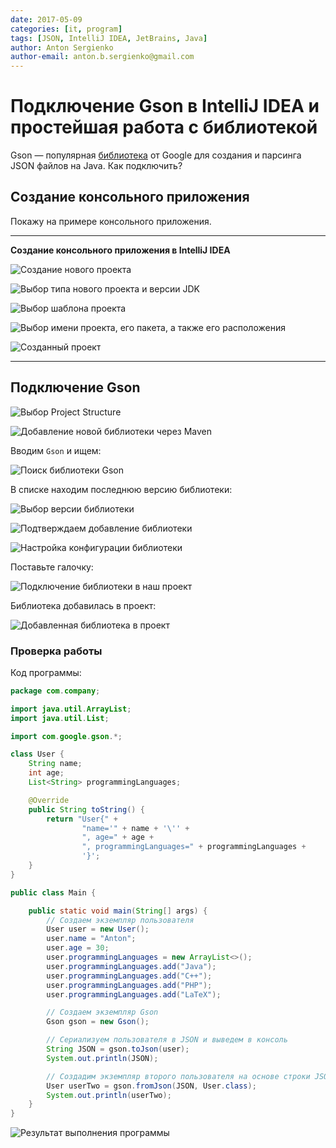 ```yaml
---
date: 2017-05-09
categories: [it, program]
tags: [JSON, IntelliJ IDEA, JetBrains, Java]
author: Anton Sergienko
author-email: anton.b.sergienko@gmail.com
---
```


# Подключение Gson в IntelliJ IDEA и простейшая работа с библиотекой

Gson — популярная [библиотека](https://github.com/google/gson) от Google для создания и парсинга JSON файлов на Java. Как подключить?

## Создание консольного приложения

Покажу на примере консольного приложения.

---

**Создание консольного приложения в IntelliJ IDEA** <!-- !details -->

![Создание нового проекта](img/new-project_01.png)

![Выбор типа нового проекта и версии JDK](img/new-project_02.png)

![Выбор шаблона проекта](img/new-project_03.png)

![Выбор имени проекта, его пакета, а также его расположения](img/new-project_04.png)

![Созданный проект](img/new-project_05.png)

---

## Подключение Gson

![Выбор Project Structure](img/add-library_01.png)

![Добавление новой библиотеки через Maven](img/add-library_02.png)

Вводим `Gson` и ищем:

![Поиск библиотеки Gson](img/add-library_03.png)

В списке находим последнюю версию библиотеки:

![Выбор версии библиотеки](img/add-library_04.png)

![Подтверждаем добавление библиотеки](img/add-library_05.png)

![Настройка конфигурации библиотеки](img/add-library_06.png)

Поставьте галочку:

![Подключение библиотеки в наш проект](img/add-library_07.png)

Библиотека добавилась в проект:

![Добавленная библиотека в проект](img/add-library_08.png)

### Проверка работы

Код программы:

```java
package com.company;

import java.util.ArrayList;
import java.util.List;

import com.google.gson.*;

class User {
    String name;
    int age;
    List<String> programmingLanguages;

    @Override
    public String toString() {
        return "User{" +
                "name='" + name + '\'' +
                ", age=" + age +
                ", programmingLanguages=" + programmingLanguages +
                '}';
    }
}

public class Main {

    public static void main(String[] args) {
        // Создаем экземпляр пользователя
        User user = new User();
        user.name = "Anton";
        user.age = 30;
        user.programmingLanguages = new ArrayList<>();
        user.programmingLanguages.add("Java");
        user.programmingLanguages.add("C++");
        user.programmingLanguages.add("PHP");
        user.programmingLanguages.add("LaTeX");

        // Создаем экземпляр Gson
        Gson gson = new Gson();

        // Сериализуем пользователя в JSON и выведем в консоль
        String JSON = gson.toJson(user);
        System.out.println(JSON);

        // Создадим экземпляр второго пользователя на основе строки JSON
        User userTwo = gson.fromJson(JSON, User.class);
        System.out.println(userTwo);
    }
}
```

![Результат выполнения программы](img/result.png)
